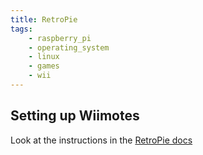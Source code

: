 ```yaml
---
title: RetroPie
tags:
    - raspberry_pi
    - operating_system
    - linux
    - games
    - wii
---
```


## Setting up Wiimotes

Look at the instructions in the [RetroPie docs](https://retropie.org.uk/docs/Wiimote-Controller/)
